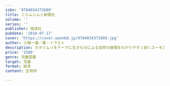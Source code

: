 ```yaml
---
isbn: '9784034372609'
title: こらムシムシ新聞社
volume: ''
series: ''
publisher: 偕成社
pubdate: '2018-07-17'
cover: 'https://cover.openbd.jp/9784034372609.jpg'
author: 三輪一雄／著・イラスト
description: カタツムリをテーマに生きものによる自然の循環をわかりやすく説くユーモア知識絵本。
price: '1500'
genre: 児童図書
target: 児童
format: 絵本
content: 生物学

---
```

